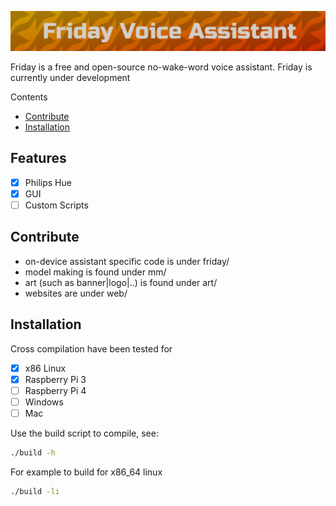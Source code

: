 ![logo](art/friday-logo.png)

Friday is a free and open-source no-wake-word voice assistant. Friday is currently under development

Contents
- [Contribute](#contribute)
- [Installation](#Installation)

## Features

* [x] Philips Hue 
* [x] GUI
* [ ] Custom Scripts

## Contribute

- on-device assistant specific code is under friday/ 
- model making is found under mm/ 
- art (such as banner|logo|..) is found under art/
- websites are under web/

## Installation 

Cross compilation have been tested for

* [x] x86 Linux
* [x] Raspberry Pi 3
* [ ] Raspberry Pi 4
* [ ] Windows
* [ ] Mac

Use the build script to compile, see: 

```bash
./build -h
```

For example to build for x86_64 linux

```bash
./build -li
```
